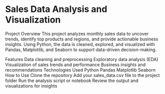 # Sales Data Analysis and Visualization
Project Overview
This project analyzes monthly sales data to uncover trends, identify top products and regions, and provide actionable business insights. Using Python, the data is cleaned, explored, and visualized with Pandas, Matplotlib, and Seaborn to support data-driven decision-making.

Features
Data cleaning and preprocessing
Exploratory data analysis (EDA)
Visualization of sales trends and performance
Business insights and recommendations
Technologies Used
Python
Pandas
Matplotlib
Seaborn
How to Use
Clone the repository
Add your sales_data.csv file to the project folder
Run the analysis script or notebook
Review the output and visualizations for insights
